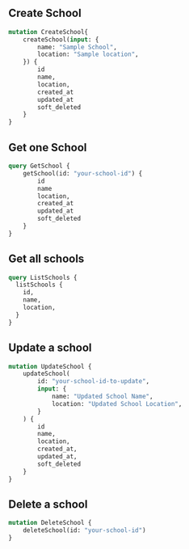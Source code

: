 ## Create School
```graphql
mutation CreateSchool{
    createSchool(input: {
        name: "Sample School",
        location: "Sample location",
    }) {
        id
        name,
        location,
        created_at
        updated_at
        soft_deleted
    }
}
```

## Get one School
```graphql
query GetSchool {
    getSchool(id: "your-school-id") {
        id
        name
        location,
        created_at
        updated_at
        soft_deleted
    }
}
```

## Get all schools
```graphql
query ListSchools {
  listSchools {
    id,
    name,
    location,
  }
}
```

## Update a school
```graphql
mutation UpdateSchool {
    updateSchool(
        id: "your-school-id-to-update",
        input: {
            name: "Updated School Name",
            location: "Updated School Location",
        }
    ) {
        id
        name,
        location,
        created_at,
        updated_at,
        soft_deleted
    }
}
```

## Delete a school
```graphql
mutation DeleteSchool {
    deleteSchool(id: "your-school-id")
}
```